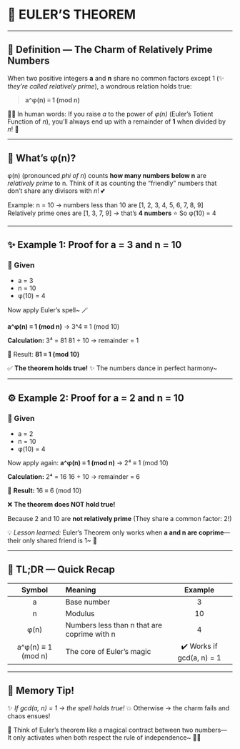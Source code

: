 # 🌟 **EULER’S THEOREM**

---

## 💠 **Definition — The Charm of Relatively Prime Numbers**

When two positive integers **a** and **n** share no common factors except 1 (✨ _they’re called relatively prime_),
a wondrous relation holds true:

> **a^φ(n) ≡ 1 (mod n)**

🧙‍♀️ In human words:
If you raise _a_ to the power of _φ(n)_ (Euler’s Totient Function of _n_),
you’ll always end up with a remainder of **1** when divided by _n_! 💫

---

## 📘 **What’s φ(n)?**

φ(n) (pronounced _phi of n_) counts **how many numbers below n** are _relatively prime_ to n.
Think of it as counting the “friendly” numbers that don’t share any divisors with _n_! 💕

Example:
n = 10 → numbers less than 10 are [1, 2, 3, 4, 5, 6, 7, 8, 9]
Relatively prime ones are [1, 3, 7, 9] → that’s **4 numbers**
⭐ So φ(10) = 4

---

## ✨ **Example 1: Proof for a = 3 and n = 10**

### 🎯 Given

- a = 3
- n = 10
- φ(10) = 4

Now apply Euler’s spell~ 🪄

**a^φ(n) ≡ 1 (mod n)**
→ 3^4 ≡ 1 (mod 10)

**Calculation:**
3⁴ = 81
81 ÷ 10 → remainder = 1

🌸 Result: **81 ≡ 1 (mod 10)**

✅ **The theorem holds true!**
✨ The numbers dance in perfect harmony~

---

## ⚙️ **Example 2: Proof for a = 2 and n = 10**

### 🎯 Given

- a = 2
- n = 10
- φ(10) = 4

Now apply again:
**a^φ(n) ≡ 1 (mod n)**
→ 2⁴ ≡ 1 (mod 10)

**Calculation:**
2⁴ = 16
16 ÷ 10 → remainder = 6

🚫 **Result:** 16 ≡ 6 (mod 10)

❌ **The theorem does NOT hold true!**

Because 2 and 10 are **not relatively prime**
(They share a common factor: 2!)

💡 _Lesson learned:_
Euler’s Theorem only works when **a and n are coprime**—their only shared friend is 1~ 💞

---

## 🌿 **TL;DR — Quick Recap**

|       Symbol       | Meaning                                     |          Example          |
| :----------------: | :------------------------------------------ | :-----------------------: |
|         a          | Base number                                 |             3             |
|         n          | Modulus                                     |            10             |
|        φ(n)        | Numbers less than n that are coprime with n |             4             |
| a^φ(n) ≡ 1 (mod n) | The core of Euler’s magic                   | ✔️ Works if gcd(a, n) = 1 |

---

## 🧠 **Memory Tip!**

✨ _If gcd(a, n) = 1 → the spell holds true!_
💥 Otherwise → the charm fails and chaos ensues!

💬 Think of Euler’s theorem like a magical contract between two numbers—
It only activates when both respect the rule of independence~ 🌙💞
